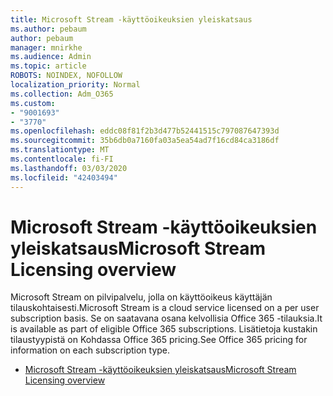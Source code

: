 ```yaml
---
title: Microsoft Stream -käyttöoikeuksien yleiskatsaus
ms.author: pebaum
author: pebaum
manager: mnirkhe
ms.audience: Admin
ms.topic: article
ROBOTS: NOINDEX, NOFOLLOW
localization_priority: Normal
ms.collection: Adm_O365
ms.custom:
- "9001693"
- "3770"
ms.openlocfilehash: eddc08f81f2b3d477b52441515c797087647393d
ms.sourcegitcommit: 35b6db0a7160fa03a5ea54ad7f16cd84ca3186df
ms.translationtype: MT
ms.contentlocale: fi-FI
ms.lasthandoff: 03/03/2020
ms.locfileid: "42403494"
---
```

# <a name="microsoft-stream-licensing-overview"></a><span data-ttu-id="ce8a8-102">Microsoft Stream -käyttöoikeuksien yleiskatsaus</span><span class="sxs-lookup"><span data-stu-id="ce8a8-102">Microsoft Stream Licensing overview</span></span>

<span data-ttu-id="ce8a8-103">Microsoft Stream on pilvipalvelu, jolla on käyttöoikeus käyttäjän tilauskohtaisesti.</span><span class="sxs-lookup"><span data-stu-id="ce8a8-103">Microsoft Stream is a cloud service licensed on a per user subscription basis.</span></span> <span data-ttu-id="ce8a8-104">Se on saatavana osana kelvollisia Office 365 -tilauksia.</span><span class="sxs-lookup"><span data-stu-id="ce8a8-104">It is available as part of eligible Office 365 subscriptions.</span></span> <span data-ttu-id="ce8a8-105">Lisätietoja kustakin tilaustyypistä on Kohdassa Office 365 pricing.</span><span class="sxs-lookup"><span data-stu-id="ce8a8-105">See Office 365 pricing for information on each subscription type.</span></span>

- [<span data-ttu-id="ce8a8-106">Microsoft Stream -käyttöoikeuksien yleiskatsaus</span><span class="sxs-lookup"><span data-stu-id="ce8a8-106">Microsoft Stream Licensing overview</span></span>](https://docs.microsoft.com/en-us/stream/license-overview)